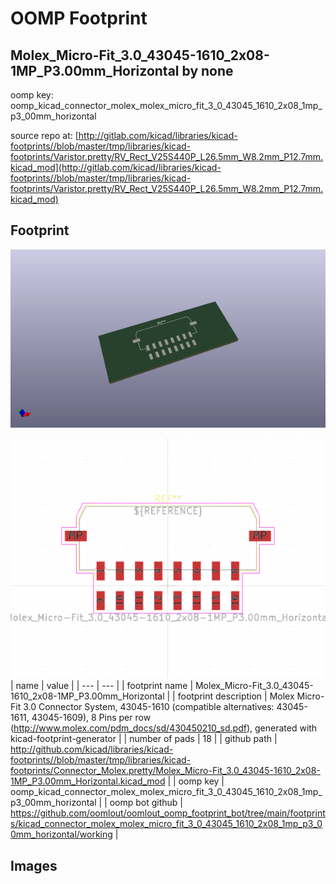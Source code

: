 # OOMP Footprint  
## Molex_Micro-Fit_3.0_43045-1610_2x08-1MP_P3.00mm_Horizontal  by none  
  
oomp key: oomp_kicad_connector_molex_molex_micro_fit_3_0_43045_1610_2x08_1mp_p3_00mm_horizontal  
  
source repo at: [http://gitlab.com/kicad/libraries/kicad-footprints//blob/master/tmp/libraries/kicad-footprints/Varistor.pretty/RV_Rect_V25S440P_L26.5mm_W8.2mm_P12.7mm.kicad_mod](http://gitlab.com/kicad/libraries/kicad-footprints//blob/master/tmp/libraries/kicad-footprints/Varistor.pretty/RV_Rect_V25S440P_L26.5mm_W8.2mm_P12.7mm.kicad_mod)  
## Footprint  
  
[![working_kicad_pcb_3d.png](working_kicad_pcb_3d_600.png)](working_kicad_pcb_3d.png)  
  
[![working.png](working_600.png)](working.png)  
| name | value | 
| --- | --- | 
| footprint name | Molex_Micro-Fit_3.0_43045-1610_2x08-1MP_P3.00mm_Horizontal | 
| footprint description | Molex Micro-Fit 3.0 Connector System, 43045-1610 (compatible alternatives: 43045-1611, 43045-1609), 8 Pins per row (http://www.molex.com/pdm_docs/sd/430450210_sd.pdf), generated with kicad-footprint-generator | 
| number of pads | 18 | 
| github path | http://github.com/kicad/libraries/kicad-footprints//blob/master/tmp/libraries/kicad-footprints/Connector_Molex.pretty/Molex_Micro-Fit_3.0_43045-1610_2x08-1MP_P3.00mm_Horizontal.kicad_mod | 
| oomp key | oomp_kicad_connector_molex_molex_micro_fit_3_0_43045_1610_2x08_1mp_p3_00mm_horizontal | 
| oomp bot github | https://github.com/oomlout/oomlout_oomp_footprint_bot/tree/main/footprints/kicad_connector_molex_molex_micro_fit_3_0_43045_1610_2x08_1mp_p3_00mm_horizontal/working | 
## Images  
